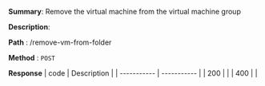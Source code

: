 **Summary**: Remove the  virtual machine from the virtual machine group

**Description**:

**Path** : /remove-vm-from-folder

**Method** : `POST`

**Response**
| code      | Description |
| ----------- | ----------- |
|  200   |       |
|  400   |       |

